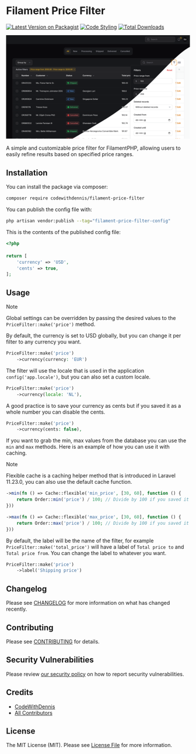 # Filament Price Filter

[![Latest Version on Packagist](https://img.shields.io/packagist/v/codewithdennis/filament-price-filter.svg?style=flat-square)](https://packagist.org/packages/codewithdennis/filament-price-filter)
[![Code Styling](https://github.com/CodeWithDennis/filament-price-filter/actions/workflows/fix-php-code-style-issues.yml/badge.svg)](https://github.com/CodeWithDennis/filament-price-filter/actions/workflows/fix-php-code-style-issues.yml)
[![Total Downloads](https://img.shields.io/packagist/dt/codewithdennis/filament-price-filter.svg?style=flat-square)](https://packagist.org/packages/codewithdennis/filament-price-filter)

![thumbnail](https://raw.githubusercontent.com/CodeWithDennis/filament-price-filter/main/thumbnail.png)

A simple and customizable price filter for FilamentPHP, allowing users to easily refine results based on specified price ranges.

## Installation

You can install the package via composer:

```bash
composer require codewithdennis/filament-price-filter
```

You can publish the config file with:

```bash
php artisan vendor:publish --tag="filament-price-filter-config"
```

This is the contents of the published config file:

```php
<?php

return [
    'currency' => 'USD',
    'cents' => true,
];
```

## Usage
> [!NOTE]  
> Global settings can be overridden by passing the desired values to the `PriceFilter::make('price')` method.

By default, the currency is set to USD globally, but you can change it per filter to any currency you want.

```php
PriceFilter::make('price')
    ->currency(currency: 'EUR')
```

The filter will use the locale that is used in the application `config('app.locale')`, but you can also set a custom locale.

```php
PriceFilter::make('price')
    ->currency(locale: 'NL'),
```

A good practice is to save your currency as cents but if you saved it as a whole number you can disable the cents.

```php
PriceFilter::make('price')
    ->currency(cents: false),
```

If you want to grab the min, max values from the database you can use the `min` and `max` methods. Here is an example of how you can use it with caching.

> [!NOTE]  
> Flexible cache is a caching helper method that is introduced in Laravel 11.23.0, you can also use the default cache function.

```php
->min(fn () => Cache::flexible('min_price', [30, 60], function () {
    return Order::min('price') / 100; // Divide by 100 if you saved it as cents
}))
````

```php
->max(fn () => Cache::flexible('max_price', [30, 60], function () {
    return Order::max('price') / 100; // Divide by 100 if you saved it as cents
}))
```

By default, the label will be the name of the filter, for example `PriceFilter::make('total_price')` will have a label of `Total price to` and `Total price from`. You can change the label to whatever you want.

```php
PriceFilter::make('price')
    ->label('Shipping price')
```


## Changelog

Please see [CHANGELOG](CHANGELOG.md) for more information on what has changed recently.

## Contributing

Please see [CONTRIBUTING](.github/CONTRIBUTING.md) for details.

## Security Vulnerabilities

Please review [our security policy](../../security/policy) on how to report security vulnerabilities.

## Credits

- [CodeWithDennis](https://github.com/CodeWithDennis)
- [All Contributors](../../contributors)

## License

The MIT License (MIT). Please see [License File](LICENSE.md) for more information.
